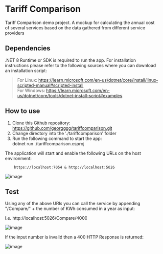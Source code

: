 # Tariff Comparison
Tariff Comparison demo project. A mockup for calculating the annual cost of several services based on the data gathered from different service providers  
  
## Dependencies  
.NET 8 Runtime or SDK is required to run the app. For installation instructions please refer to the following sources where you can download an installation script:  
> For Linux: https://learn.microsoft.com/en-us/dotnet/core/install/linux-scripted-manual#scripted-install  
> For Windows:  https://learn.microsoft.com/en-us/dotnet/core/tools/dotnet-install-script#examples  

  
## How to use  
1. Clone this Github repository:  
        https://github.com/georgggg/tariffcomparison.git  
2. Change directory into the './tariffcomparison' folder  
3. Run the following command to start the app:  
        dotnet run ./tariffcomparison.csproj  

The application will start and enable the following URLs on the host environment:  
        
        https://localhost:7054 & http://localhost:5026  

![image](https://github.com/user-attachments/assets/3d5901f0-9c9c-4d21-ac81-6f77cd4ff85b)


## Test  
Using any of the above URls you can call the service by appending "/Compare/" + the number of KWh consumed in a year as input:  
  
  I.e. http://localhost:5026/Compare/4000  

  ![image](https://github.com/user-attachments/assets/88993e71-e3e3-4009-a66f-05855b05ef0f)


If the input number is invalid then a 400 HTTP Response is returned:  

  ![image](https://github.com/user-attachments/assets/9ae0b408-3d81-4e79-a910-2b3ba0541d79)
